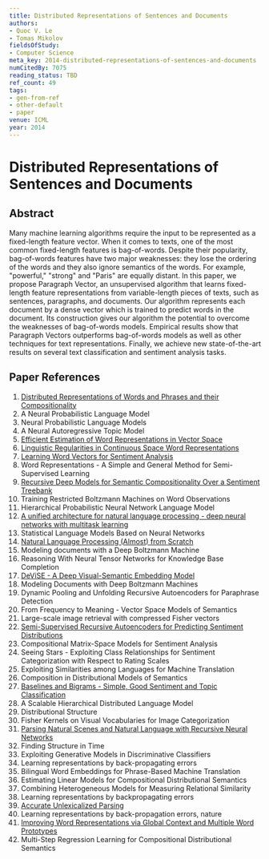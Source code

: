 ```yaml
---
title: Distributed Representations of Sentences and Documents
authors:
- Quoc V. Le
- Tomas Mikolov
fieldsOfStudy:
- Computer Science
meta_key: 2014-distributed-representations-of-sentences-and-documents
numCitedBy: 7075
reading_status: TBD
ref_count: 49
tags:
- gen-from-ref
- other-default
- paper
venue: ICML
year: 2014
---
```


# Distributed Representations of Sentences and Documents

## Abstract

Many machine learning algorithms require the input to be represented as a fixed-length feature vector. When it comes to texts, one of the most common fixed-length features is bag-of-words. Despite their popularity, bag-of-words features have two major weaknesses: they lose the ordering of the words and they also ignore semantics of the words. For example, "powerful," "strong" and "Paris" are equally distant. In this paper, we propose Paragraph Vector, an unsupervised algorithm that learns fixed-length feature representations from variable-length pieces of texts, such as sentences, paragraphs, and documents. Our algorithm represents each document by a dense vector which is trained to predict words in the document. Its construction gives our algorithm the potential to overcome the weaknesses of bag-of-words models. Empirical results show that Paragraph Vectors outperforms bag-of-words models as well as other techniques for text representations. Finally, we achieve new state-of-the-art results on several text classification and sentiment analysis tasks.

## Paper References

1. [Distributed Representations of Words and Phrases and their Compositionality](2013-distributed-representations-of-words-and-phrases-and-their-compositionality)
2. A Neural Probabilistic Language Model
3. Neural Probabilistic Language Models
4. A Neural Autoregressive Topic Model
5. [Efficient Estimation of Word Representations in Vector Space](2013-efficient-estimation-of-word-representations-in-vector-space)
6. [Linguistic Regularities in Continuous Space Word Representations](2013-linguistic-regularities-in-continuous-space-word-representations)
7. [Learning Word Vectors for Sentiment Analysis](2011-learning-word-vectors-for-sentiment-analysis)
8. Word Representations - A Simple and General Method for Semi-Supervised Learning
9. [Recursive Deep Models for Semantic Compositionality Over a Sentiment Treebank](2013-recursive-deep-models-for-semantic-compositionality-over-a-sentiment-treebank)
10. Training Restricted Boltzmann Machines on Word Observations
11. Hierarchical Probabilistic Neural Network Language Model
12. [A unified architecture for natural language processing - deep neural networks with multitask learning](2008-a-unified-architecture-for-natural-language-processing-deep-neural-networks-with-multitask-learning)
13. Statistical Language Models Based on Neural Networks
14. [Natural Language Processing (Almost) from Scratch](2011-natural-language-processing-almost-from-scratch)
15. Modeling documents with a Deep Boltzmann Machine
16. Reasoning With Neural Tensor Networks for Knowledge Base Completion
17. [DeViSE - A Deep Visual-Semantic Embedding Model](2013-devise-a-deep-visual-semantic-embedding-model)
18. Modeling Documents with Deep Boltzmann Machines
19. Dynamic Pooling and Unfolding Recursive Autoencoders for Paraphrase Detection
20. From Frequency to Meaning - Vector Space Models of Semantics
21. Large-scale image retrieval with compressed Fisher vectors
22. [Semi-Supervised Recursive Autoencoders for Predicting Sentiment Distributions](2011-semi-supervised-recursive-autoencoders-for-predicting-sentiment-distributions)
23. Compositional Matrix-Space Models for Sentiment Analysis
24. Seeing Stars - Exploiting Class Relationships for Sentiment Categorization with Respect to Rating Scales
25. Exploiting Similarities among Languages for Machine Translation
26. Composition in Distributional Models of Semantics
27. [Baselines and Bigrams - Simple, Good Sentiment and Topic Classification](2012-baselines-and-bigrams-simple-good-sentiment-and-topic-classification)
28. A Scalable Hierarchical Distributed Language Model
29. Distributional Structure
30. Fisher Kernels on Visual Vocabularies for Image Categorization
31. [Parsing Natural Scenes and Natural Language with Recursive Neural Networks](2011-parsing-natural-scenes-and-natural-language-with-recursive-neural-networks)
32. Finding Structure in Time
33. Exploiting Generative Models in Discriminative Classifiers
34. Learning representations by back-propagating errors
35. Bilingual Word Embeddings for Phrase-Based Machine Translation
36. Estimating Linear Models for Compositional Distributional Semantics
37. Combining Heterogeneous Models for Measuring Relational Similarity
38. Learning representations by backpropagating errors
39. [Accurate Unlexicalized Parsing](2003-accurate-unlexicalized-parsing)
40. Learning representations by back-propagation errors, nature
41. [Improving Word Representations via Global Context and Multiple Word Prototypes](2012-improving-word-representations-via-global-context-and-multiple-word-prototypes)
42. Multi-Step Regression Learning for Compositional Distributional Semantics
